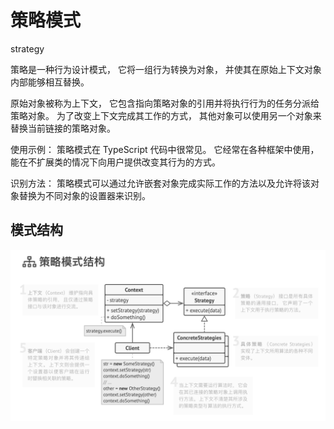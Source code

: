 # 策略模式

strategy

策略是一种行为设计模式， 它将一组行为转换为对象， 并使其在原始上下文对象内部能够相互替换。

原始对象被称为上下文， 它包含指向策略对象的引用并将执行行为的任务分派给策略对象。 为了改变上下文完成其工作的方式， 其他对象可以使用另一个对象来替换当前链接的策略对象。

使用示例： 策略模式在 TypeScript 代码中很常见。 它经常在各种框架中使用， 能在不扩展类的情况下向用户提供改变其行为的方式。

识别方法： 策略模式可以通过允许嵌套对象完成实际工作的方法以及允许将该对象替换为不同对象的设置器来识别。

## 模式结构

![](../assets/strategy.png)
